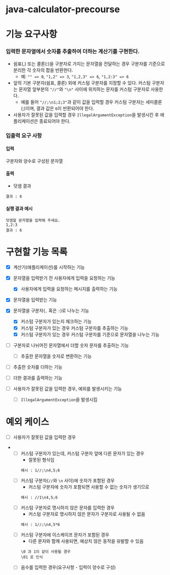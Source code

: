 # java-calculator-precourse

# 기능 요구사항

### 입력한 문자열에서 숫자를 추출하여 더하는 계산기를 구현한다.

- 쉼표(,) 또는 콜론(:)을 구분자로 가지는 문자열을 전달하는 경우 구분자를 기준으로 분리한 각 숫자의 합을 반환한다.
    - 예: `"" => 0`, `"1,2" => 3`, `"1,2,3" => 6`, `"1,2:3" => 6`
- 앞의 기본 구분자(쉼표, 콜론) 외에 커스텀 구분자를 지정할 수 있다. 커스텀 구분자는 문자열 앞부분의 `"//"`와 `"\n"` 사이에 위치하는 문자를 커스텀 구분자로 사용한다.
    - 예를 들어 `"//;\n1;2;3"`과 같이 값을 입력할 경우 커스텀 구분자는 세미콜론(;)이며, 결과 값은 `6`이 반환되어야 한다.
- 사용자가 잘못된 값을 입력할 경우 `IllegalArgumentException`을 발생시킨 후 애플리케이션은 종료되어야 한다.

### 입출력 요구 사항

#### 입력

구분자와 양수로 구성된 문자열

#### 출력

- 덧셈 결과

```
결과 : 6
```

#### 실행 결과 예시

```
덧셈할 문자열을 입력해 주세요.
1,2:3
결과 : 6
```

# 구현할 기능 목록

- [X] 계산기(애플리케이션)를 시작하는 기능

- [X] 문자열을 입력받기 전 사용자에게 입력을 요청하는 기능
    - [X] 사용자에게 입력을 요청하는 메시지를 출력하는 기능

- [X] 문자열을 입력받는 기능

- [X] 문자열을 구분자(`,` 혹은 `:`)로 나누는 기능

    - [X] 커스텀 구분자가 있는지 체크하는 기능
    - [X] 커스텀 구분자가 있는 경우 커스텀 구분자를 추출하는 기능
    - [X] 커스텀 구분자가 있는 경우 커스텀 구분자를 기준으로 문자열을 나누는 기능

- [ ] 구분자로 나뉘어진 문자열에서 더할 숫자 문자를 추출하는 기능

    - [ ] 추출한 문자열을 숫자로 변환하는 기능

- [ ] 추출한 숫자를 더하는 기능

- [ ] 더한 결과를 출력하는 기능

- [ ] 사용자가 잘못된 값을 입력한 경우, 예외를 발생시키는 기능

    - [ ] `IllegalArgumentException`을 발생시킴

# 예외 케이스

- [ ] 사용자가 잘못된 값을 입력한 경우
-
    - [ ] 커스텀 구분자가 있는데, 커스텀 구분자 앞에 다른 문자가 있는 경우
        - 잘못된 형식임
        ```
        예시 : 1//;\n4,5;6
        ```
    - [ ] 커스텀 구분자(`//`와 `\n` 사이)에 숫자가 포함된 경우
        - 커스텀 구분자에 숫자가 포함되면 사용할 수 없는 숫자가 생기므로
        ```
        예시 : //1\n4,5;6
        ```
    - [ ] 커스텀 구분자로 명시하지 않은 문자를 입력한 경우
        - 커스텀 구분자로 명시하지 않은 문자가 구분자로 사용될 수 없음
        ```
        예시 : 1//;\n4,5*6
        ```
    - [ ] 커스텀 구분자에 이스케이프 문자가 포함된 경우
        - 다른 문자와 함께 사용되면, 예상치 않은 동작을 유발할 수 있음
        ```
        \0 과 1이 같이 사용될 경우
        \01 로 인식
        ```
    - [ ] 음수를 입력한 경우(요구사항 - 입력이 양수로 구성)